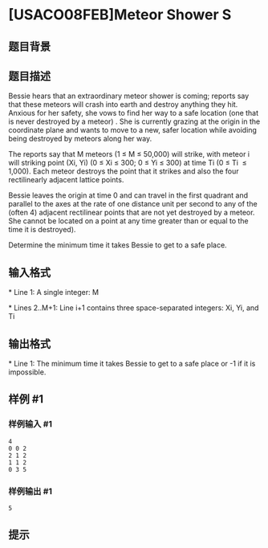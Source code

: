 # [USACO08FEB]Meteor Shower S

## 题目背景



## 题目描述

Bessie hears that an extraordinary meteor shower is coming; reports say that these meteors will crash into earth and destroy anything they hit. Anxious for her safety, she vows to find her way to a safe location (one that is never destroyed by a meteor) . She is currently grazing at the origin in the coordinate plane and wants to move to a new, safer location while avoiding being destroyed by meteors along her way.

The reports say that M meteors (1 ≤ M ≤ 50,000) will strike, with meteor i will striking point (Xi, Yi) (0 ≤ Xi ≤ 300; 0 ≤ Yi ≤ 300) at time Ti (0 ≤ Ti  ≤ 1,000). Each meteor destroys the point that it strikes and also the four rectilinearly adjacent lattice points.

Bessie leaves the origin at time 0 and can travel in the first quadrant and parallel to the axes at the rate of one distance unit per second to any of the (often 4) adjacent rectilinear points that are not yet destroyed by a meteor. She cannot be located on a point at any time greater than or equal to the time it is destroyed).

Determine the minimum time it takes Bessie to get to a safe place.


## 输入格式

\* Line 1: A single integer: M

\* Lines 2..M+1: Line i+1 contains three space-separated integers: Xi, Yi, and Ti


## 输出格式

\* Line 1: The minimum time it takes Bessie to get to a safe place or -1 if it is impossible.


## 样例 #1

### 样例输入 #1
```
4
0 0 2
2 1 2
1 1 2
0 3 5
```

### 样例输出 #1

```
5
```

## 提示


